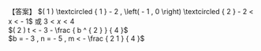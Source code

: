 【答案】 $( 1 ) \textcircled { 1 } - 2 , \left( - 1 , 0 \right) \textcircled { 2 } - 2 < x < - 1$ 或 $3 < x < 4$   
$( 2 ) t < - 3 - \frac { b ^ { 2 } } { 4 }$   
$b = - 3 , n = - 5 , m < - \frac { 2 1 } { 4 }$

